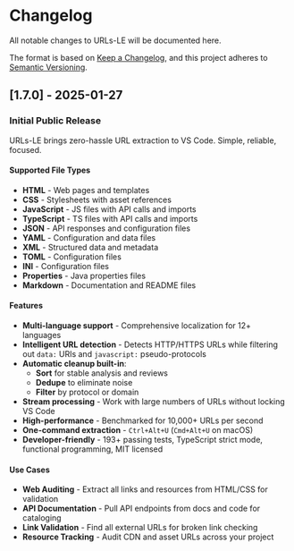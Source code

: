 # Changelog

All notable changes to URLs-LE will be documented here.

The format is based on [Keep a Changelog](https://keepachangelog.com/en/1.0.0/),
and this project adheres to [Semantic Versioning](https://semver.org/spec/v2.0.0.html).

## [1.7.0] - 2025-01-27

### Initial Public Release

URLs-LE brings zero-hassle URL extraction to VS Code. Simple, reliable, focused.

#### Supported File Types

- **HTML** - Web pages and templates
- **CSS** - Stylesheets with asset references
- **JavaScript** - JS files with API calls and imports
- **TypeScript** - TS files with API calls and imports
- **JSON** - API responses and configuration files
- **YAML** - Configuration and data files
- **XML** - Structured data and metadata
- **TOML** - Configuration files
- **INI** - Configuration files
- **Properties** - Java properties files
- **Markdown** - Documentation and README files

#### Features

- **Multi-language support** - Comprehensive localization for 12+ languages
- **Intelligent URL detection** - Detects HTTP/HTTPS URLs while filtering out `data:` URIs and `javascript:` pseudo-protocols
- **Automatic cleanup built-in**:
  - **Sort** for stable analysis and reviews
  - **Dedupe** to eliminate noise
  - **Filter** by protocol or domain
- **Stream processing** - Work with large numbers of URLs without locking VS Code
- **High-performance** - Benchmarked for 10,000+ URLs per second
- **One-command extraction** - `Ctrl+Alt+U` (`Cmd+Alt+U` on macOS)
- **Developer-friendly** - 193+ passing tests, TypeScript strict mode, functional programming, MIT licensed

#### Use Cases

- **Web Auditing** - Extract all links and resources from HTML/CSS for validation
- **API Documentation** - Pull API endpoints from docs and code for cataloging
- **Link Validation** - Find all external URLs for broken link checking
- **Resource Tracking** - Audit CDN and asset URLs across your project
